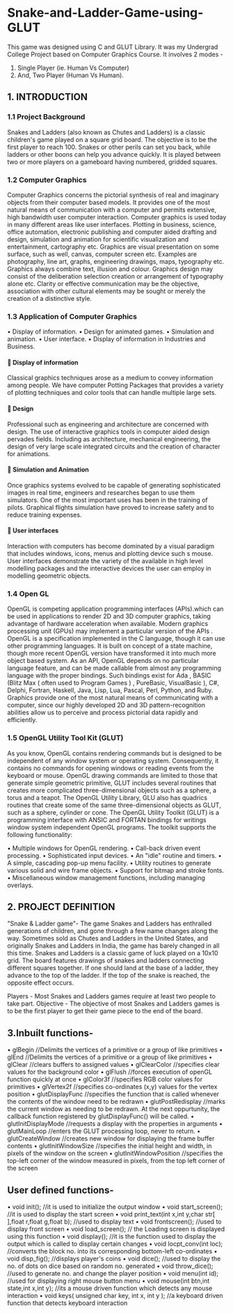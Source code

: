 # Snake-and-Ladder-Game-using-GLUT
This game was designed using C and GLUT Library. It was my Undergrad College Project based on Computer Graphics Course. 
It involves 2 modes - 
1. Single Player (ie. Human Vs Computer) 
2. And, Two Player (Human Vs Human).

## 1. INTRODUCTION

### 1.1 Project Background
Snakes and Ladders (also known as Chutes and Ladders) is a classic children's game played on a square grid board. The objective is to be the first player to reach 100. Snakes or other perils can set you back, while ladders or other boons can help you advance quickly. It is played between two or more players on a gameboard having numbered, gridded squares.

### 1.2 Computer Graphics
Computer Graphics concerns the pictorial synthesis of real and imaginary objects from their computer based models. It provides one of the most natural means of communication with a computer and permits extensive, high bandwidth user computer interaction. Computer graphics is used today in many different areas like user interfaces. Plotting in business, science, office automation, electronic publishing and computer aided drafting and design, simulation and animation for scientific visualization and entertainment, cartography etc. 
Graphics are visual presentation on some surface, such as well, canvas, computer screen etc. Examples are photography, line art, graphs, engineering drawings, maps, typography etc. Graphics always combine text, illusion and colour. Graphics design may consist of the deliberation selection creation or arrangement of typography alone etc. Clarity or effective communication may be the objective, association with other cultural elements may be sought or merely the creation of a distinctive style.

### 1.3 Application of Computer Graphics
•	Display of information.
•	Design for animated games.
•	Simulation and animation.
•	User interface.
•	Display of information in Industries and Business.

#### 	Display of information 
 Classical graphics techniques arose as a medium  to convey information among people. We have computer Potting Packages that provides a variety of plotting techniques and color tools that can handle multiple large sets.

#### 	Design
Professional such as engineering and architecture are concerned with design. The use of interactive graphics tools in computer aided design pervades fields. Including as architecture, mechanical engineering, the design of very large scale integrated circuits and the creation of character for animations.

#### 	Simulation and Animation
Once graphics systems evolved to be capable of generating sophisticated images in real time, engineers  and researches began to use them  simulators. One of the most  important uses has been in the training of pilots. Graphical flights simulation have proved to increase safety and to reduce training expenses.

#### 	User interfaces
Interaction with computers has become dominated by a visual paradigm that includes windows, icons, menus and plotting device such s mouse. User interfaces demonstrate the variety of the available in high level modelling packages and the interactive devices the user can employ in modelling geometric objects.

### 1.4 Open GL
OpenGL is competing application programming interfaces (APIs).which can be used in applications to render 2D and 3D computer graphics, taking advantage of  hardware acceleration when available. Modern graphics processing unit (GPUs) may implement a particular version of the APIs .
OpenGL is a specification implemented in the C language, though it can use other programming languages. It is built on concept of a state machine, though more recent OpenGL  version  have transformed  it into much more object based system. As an API, OpenGL depends on no particular language feature, and can be made callable from almost any programming language with the proper bindings. Such bindings exist for Ada , BASIC (Blitz Max ( often used to Program Games ) , PureBasic, VisualBasic ), C#, Delphi, Fortran, Haskell, Java, Lisp, Lua, Pascal, Perl, Python, and Ruby. Graphics provide one of the most natural means of communicating with a computer, since our highly developed 2D and 3D pattern-recognition abilities allow us to perceive and process pictorial data rapidly and efficiently.

### 1.5 OpenGL Utility Tool Kit (GLUT)
As you know, OpenGL contains rendering commands but is designed to be independent of any window system or operating system. Consequently, it contains no commands for opening windows or reading events from the keyboard or mouse.
OpenGL drawing commands are limited to those that generate simple geometric primitive, GLUT includes several routines that creates more complicated three-dimensional objects such as a sphere, a torus and a teapot.
The OpenGL Utility Library, GLU also has quadrics routines that create some of the same three-dimensional objects as GLUT, such as a sphere, cylinder or cone.
The OpenGL Utility Toolkit (GLUT) is a programming interface with ANSIC and FORTAN bindings for writings window system independent OpenGL programs. The toolkit supports the following functionality:

•	Multiple windows for OpenGL rendering.
•	Call-back driven event processing.
•	Sophisticated input devices.
•	An "idle" routine and timers.
•	A simple, cascading pop-up menu facility.
•	Utility routines to generate various solid and wire frame objects.
•	Support for bitmap and stroke fonts.
•	Miscellaneous window management functions, including managing overlays.


## 2. PROJECT DEFINITION

"Snake & Ladder game"-
The game Snakes and Ladders has enthralled generations of children, and gone through a few name changes along the way. Sometimes sold as Chutes and Ladders in the United States, and originally Snakes and Ladders in India, the game has barely changed in all this time. 
Snakes and Ladders is a classic game of luck played on a 10x10 grid. The board features drawings of snakes and ladders connecting different squares together. If one should land at the base of a ladder, they advance to the top of the ladder. If the top of the snake is reached, the opposite effect occurs.

Players - Most Snakes and Ladders games require at least two people to take part.
Objective - The objective of most Snakes and Ladders games is to be the first player to get their game piece to the end of the board.

## 3.Inbuilt functions-
•	glBegin               //Delimits the vertices of a primitive or a group of like primitives
•	glEnd                //Delimits the vertices of a primitive or a group of like primitives
•	glClear             //clears buffers to assigned values
•	glClearColor    //specifies clear values for the background color
•	glFlush            //forces execution of openGL function quickly at once
•	glColor3f        //specifies RGB color values for primitives
•	glVertex2f      //specifies co-ordinates (x,y) values for the vertex position
•	glutDisplayFunc //specifies the function that is called whenever the contents of the window need to be redrawn
•	glutPostRedisplay //marks the current window as needing to be redrawn. At  the next oppurtunity, the callback function registered by glutDisplayFunc() will be called.
•	glutInitDisplayMode  //requests a display with the properties in arguments
•	glutMainLoop  //enters the GLUT processing loop, never to return.
•	glutCreateWindow  //creates new window for displaying the frame buffer contents
•	glutInitWindowSize  //specifies the initial height and width, in pixels of the window on the screen
•	glutInitWindowPosition //specifies the top-left corner of the window measured in pixels, from the top left corner of the screen

## User defined functions-
•	void init(); //it is used to initialize the output window 
•	void start_screen(); //it is used to display the start screen
•	void print_text(int x,int y,char str[ ],float r,float g,float b); //used to display text
•	void frontscreen(); //used to display front screen
•	void load_screen(); // the Loading screen is displayed using this function
•	void display(); //it is the function used to display the output which is called to display certain changes
•	void locpt_conv(int loc); //converts the block no. into its corresponding bottom-left co-ordinates
•	void disp_fig(); //displays player's coins
•	void dice(); //used to display the no. of dots on dice based on random no. generated
•	void throw_dice(); //used to generate no. and change the player position
•	void menu(int id); //used for displaying right mouse button menu
•	void mouse(int btn,int state,int x,int y); //its a mouse driven function which detects any mouse interaction
•	void keys( unsigned char key, int x, int y ); //a keyboard driven function that detects keyboard    interaction
